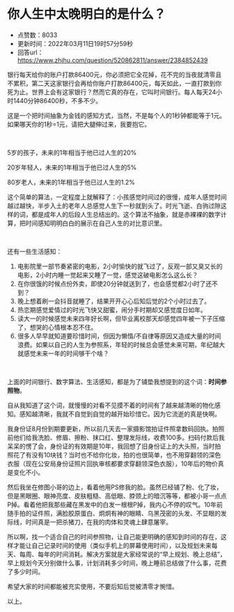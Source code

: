 # 你人生中太晚明白的是什么？
- 点赞数：8033
- 更新时间：2022年03月11日19时57分59秒
- 回答url：https://www.zhihu.com/question/520862811/answer/2384852439
<body>
 <p data-pid="LJMei5sP">银行每天给你的账户打款86400元，你必须把它全花掉，花不完的当夜就清零且不累积，第二天这家银行会再给你账户打款86400元，每天如此，一直打款到你死为止。世界上会有这家银行？然而它真的存在，它叫时间银行。每人每天24小时1440分钟86400秒，不多不少。</p>
 <p data-pid="EkuthGHZ">这是一个把时间抽象为金钱的感知方式，当然，不是每个人的1秒钟都能等于1元。如果哪天你的1秒=1元，请把大腿伸过来，我要抱它。</p>
 <p data-pid="mzyoXpRH" class="ztext-empty-paragraph"><br></p>
 <p data-pid="PanmmemF">5岁的孩子，未来的1年相当于他已过人生的20%</p>
 <p data-pid="Kp1tEvFL">20岁年轻人，未来的1年相当于他已过人生的5%</p>
 <p data-pid="uFkCuom3">80岁老人，未来的1年相当于他已过人生的1.2%</p>
 <p data-pid="zTLp1CO4">这个简单的算法，一定程度上就解释了：小孩感觉时间过的很慢，成年人感觉时间越过越快，半步入土的老年人总感觉人生下一秒就到头了。时光飞逝、白驹过隙这样的词，都是成年人的后段人生总结出的。这个算法不抽象，就是赤裸裸的数字计算，把时间感知明明白白的展示在自己人生的对比意识里。</p>
 <p class="ztext-empty-paragraph"><br></p>
 <p data-pid="a4X1YRYv">还有一些生活感知：</p>
 <ol>
  <li data-pid="8Z_d5Oyx">电影院里一部节奏紧密的电影，2小时愉快的就飞过了，反观一部又臭又长的电影，2小时内睡一觉起来又睡了一觉，感觉这破电影怎么这么长？</li>
  <li data-pid="NpP44DLp">在你很饿的时候点份外卖，即使20分钟就送到了，也会感觉都2小时了还不到？</li>
  <li data-pid="GG73RCDn">晚上想着刷一会抖音就睡了，结果开开心心后知后觉的2个小时过去了。</li>
  <li data-pid="i1OwIZpf">热恋期感觉爱情过的时光飞快又甜蜜，闹分手时期却又感觉度日如年。</li>
  <li data-pid="Befkz7K6">读大一的时候感觉未来四年好长啊，但毕业离校那天却感觉四年被一下子压缩了，想哭的心情根本忍不住。</li>
  <li data-pid="rSoHMk0k">很多人早早就知道要珍惜时间，但因为懒惰/不自律等原因又造成大量的时间浪费。如果以自己的人生为参照系，年轻的时候总会感觉未来可期，年纪越大就感觉未来一年的时间够干个啥？</li>
 </ol>
 <p class="ztext-empty-paragraph"><br></p>
 <p data-pid="TeCQm5gL">上面的时间银行、数字算法、生活感知，都是为了铺垫我想提到的这个词：<b>时间参照物</b>。</p>
 <p data-pid="4nP1U7QR">自从我知道了这个词，就慢慢的对看不见摸不着的时间有了越来越清晰的物化感知。感知越清晰，我就不自觉到自觉的越开始珍惜它。因为它流逝的真是快啊。</p>
 <p data-pid="3k_t0xDI">我身份证8月份到期要更新，所以前几天去一家摄影馆拍证件照拿数码回执。拍照前他们给我洗脸、修眉、擦粉、抹口红、整理发际线，收费100多。扫码付款后我呆呆的愣了会，身份证的有效期是10年，我回想了旧身份证上的大头照，当时拍照花了有没有10块钱？当时也不给你化妆，拍的也很简单，也不用穿翻领的深色衣服（现在公安局身份证照片回执审核都要求穿翻领深色衣服），10年后的物价真是变化不小。</p>
 <p data-pid="7nzb8N53">然后我坐在修图小哥的边上，看着他用PS修我的脸。虽然已经铺了粉、化了妆，但是黑眼圈、眼神亮度、皮肤粗糙、高低眼、脖颈上的暗沉等等，都被小哥一点点P掉。看着他把我那些藏在黑发中的白发一根根P掉，我内心不停的叹气。10年前随手拍的证件照，满脸胶原蛋白、炯炯有神的眼睛、乌黑茂密的头发、不显眼的发际线，时间真是一把杀猪刀，在我的肉体和灵魂上肆意屠宰。</p>
 <p data-pid="dJw0wyOe">所以啊，找一个适合自己的时间参照物，让自己能更明确的感知到时间的存在，这样才能让自己记录时间的使用（类似手机上的屏幕使用时间），以及规划未来每天、每周、每年的时间消耗。解决方案就是大家经常说的“早上规划、晚上总结”，早上规划今天分别做什么事，计划消耗多少时间，晚上睡前总结做了什么事，花费了多少时间。</p>
 <p data-pid="cjpYjgfA">希望大家的时间都能被充实使用，不要后知后觉被清零才惋惜。</p>
 <p data-pid="gBYj6Oza">以上。</p>
 <p></p>
</body>